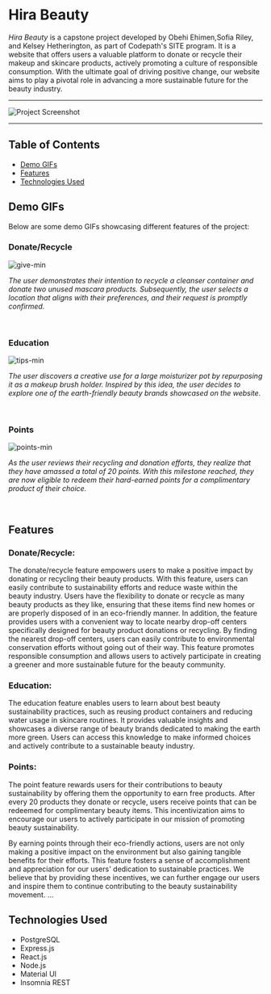 # Hira Beauty

*Hira Beauty* is a capstone project developed by Obehi Ehimen,Sofia Riley, and Kelsey Hetherington, as part of Codepath's SITE program. It is a website that offers users a valuable platform to donate or recycle their makeup and skincare products, actively promoting a culture of responsible consumption. With the ultimate goal of driving positive change, our website aims to play a pivotal role in advancing a more sustainable future for the beauty industry.

---

![Project Screenshot](https://github.com/oehimen1/capstone/assets/65789610/0e444562-d6f0-4522-8d9a-c660d1e7bfcb)

---


## Table of Contents
- [Demo GIFs](#demo-gifs)
- [Features](#features)
- [Technologies Used](#technologies-used)

## Demo GIFs
Below are some demo GIFs showcasing different features of the project:

### Donate/Recycle
<!-- ![Donate/Recycle Gif](http://g.recordit.co/JkTO1Id4EY.gif) -->
![give-min](https://github.com/oehimen1/capstone/assets/65789610/54f4578e-ba4a-4c03-9fe0-ab0783cec4d4)

*The user demonstrates their intention to recycle a cleanser container and donate two unused mascara products. Subsequently, the user selects a location that aligns with their preferences, and their request is promptly confirmed.*

<br/>

### Education
<!-- ![Education Gif](http://g.recordit.co/0e8aFCdnUV.gif) -->
![tips-min](https://github.com/oehimen1/capstone/assets/65789610/0b7f460d-7851-4d57-952d-ac531db967ee)

*The user discovers a creative use for a large moisturizer pot by repurposing it as a makeup brush holder. Inspired by this idea, the user decides to explore one of the earth-friendly beauty brands showcased on the website.*


<br/>

### Points
![points-min](https://github.com/oehimen1/capstone/assets/65789610/4ecc29a1-1c1f-4340-9579-4bdd9b776c69)

*As the user reviews their recycling and donation efforts, they realize that they have amassed a total of 20 points. With this milestone reached, they are now eligible to redeem their hard-earned points for a complimentary product of their choice.*

<br/>

## Features
### Donate/Recycle:
  The donate/recycle feature empowers users to make a positive impact by donating or recycling their beauty products. With this feature, users can easily contribute to sustainability efforts and reduce waste within the beauty industry. Users have the flexibility to donate or recycle as many beauty products as they like, ensuring that these items find new homes or are properly disposed of in an eco-friendly manner.
  In addition, the feature provides users with a convenient way to locate nearby drop-off centers specifically designed for beauty product donations or recycling. By finding the nearest drop-off centers, users can easily contribute to environmental conservation efforts without going out of their way. This feature promotes responsible consumption and allows users to actively participate in creating a greener and more sustainable future for the beauty community.


### Education:
  The education feature enables users to learn about best beauty sustainability practices, such as reusing product containers and reducing water usage in skincare routines. It provides valuable insights and showcases a diverse range of beauty brands dedicated to making the earth more green. Users can access this knowledge to make informed choices and actively contribute to a sustainable beauty industry.


### Points:
The point feature rewards users for their contributions to beauty sustainability by offering them the opportunity to earn free products. After every 20 products they donate or recycle, users receive points that can be redeemed for complimentary beauty items. This incentivization aims to encourage our users to actively participate in our mission of promoting beauty sustainability.

  By earning points through their eco-friendly actions, users are not only making a positive impact on the environment but also gaining tangible benefits for their efforts. This feature fosters a sense of accomplishment and appreciation for our users' dedication to sustainable practices. We believe that by providing these incentives, we can further engage our users and inspire them to continue contributing to the beauty sustainability movement.
...


## Technologies Used
- PostgreSQL
- Express.js
- React.js
- Node.js
- Material UI
- Insomnia REST
